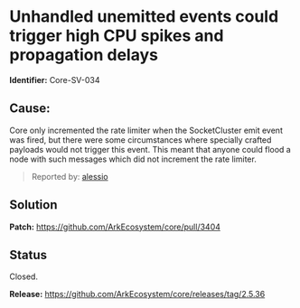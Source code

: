 # Unhandled unemitted events could trigger high CPU spikes and propagation delays

**Identifier:** Core-SV-034

## Cause: 
Core only incremented the rate limiter when the SocketCluster emit event was fired, but there were some circumstances where specially crafted payloads would not trigger this event. This meant that anyone could flood a node with such messages which did not increment the rate limiter.

>Reported by: [alessio](https://github.com/alessiodf)

## Solution

**Patch:** https://github.com/ArkEcosystem/core/pull/3404

## Status
Closed.

**Release:** https://github.com/ArkEcosystem/core/releases/tag/2.5.36
